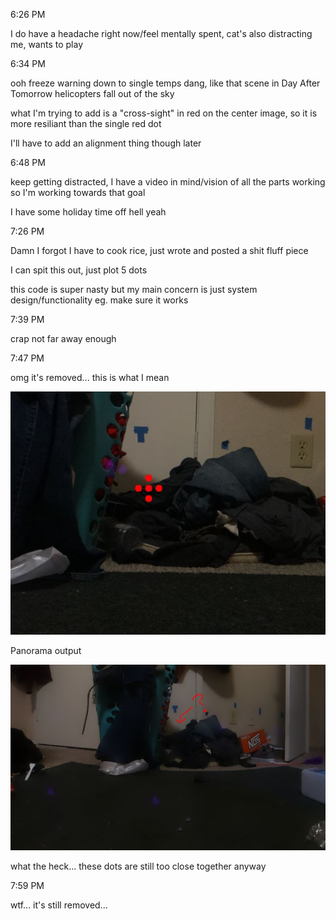 6:26 PM

I do have a headache right now/feel mentally spent, cat's also distracting me, wants to play

6:34 PM

ooh freeze warning down to single temps dang, like that scene in Day After Tomorrow helicopters fall out of the sky

what I'm trying to add is a "cross-sight" in red on the center image, so it is more resiliant than the single red dot

I'll have to add an alignment thing though later

6:48 PM

keep getting distracted, I have a video in mind/vision of all the parts working so I'm working towards that goal

I have some holiday time off hell yeah

7:26 PM

Damn I forgot I have to cook rice, just wrote and posted a shit fluff piece

I can spit this out, just plot 5 dots

this code is super nasty but my main concern is just system design/functionality eg. make sure it works

7:39 PM

crap not far away enough

7:47 PM

omg it's removed... this is what I mean

<img src="../../images/cross-hair.JPG"/>

Panorama output

<img src="../../images/red-dot-removed.JPG"/>

what the heck... these dots are still too close together anyway

7:59 PM

wtf... it's still removed...


